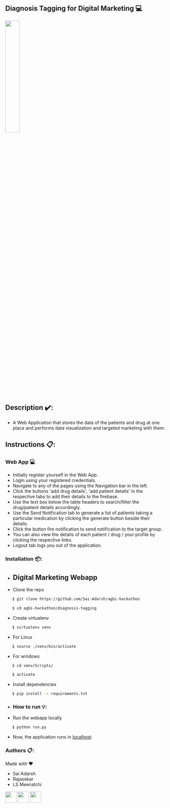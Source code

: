## Diagnosis Tagging for Digital Marketing 💻
<img src="https://github.com/Sai-Adarsh/agbi-hackathon/blob/main/diagnosis-tagging/app/base/static/assets/img/icon.png" width="30%">

## Description ✔️:
* A Web Application that stores the data of the patients and drug at one place and performs data visualization and targeted marketing with them.

## Instructions 📋:
### Web App 💻
* Initially register yourself in the Web App.
* Login using your registered credentials.
* Navigate to any of the pages using the Navigation bar in the left.
* Click the buttons 'add drug details', 'add patient details' in the respective tabs to add their details to the firebase.
* Use the text box below the table headers to search/filter the drug/patient details accordingly.
* Use the Send Notification tab to generate a list of patients taking a particular medication by clicking the generate button beside their details.
* Click the button fire notification to send notification to the target group.
* You can also view the details of each patient / drug / your profile by clicking the respective links.
* Logout tab logs you out of the application.

### Installation 📦:
* ## Digital Marketing Webapp
* Clone the repo
```sh
   $ git clone https://github.com/Sai-Adarsh/agbi-hackathon
```
```sh
   $ cd agbi-hackathon/diagnosis-tagging
```
* Create virtualenv
```sh
   $ virtualenv venv
```
* For Linux
```sh
   $ source ./venv/bin/activate
```
* For windows
```sh
   $ cd venv/Scripts/
```
```sh
   $ activate
```
* Install dependencies
```sh
   $ pip install -r requirements.txt
```
* ### How to run 💡:
* Run the webapp locally
```sh
   $ python run.py
```
* Now, the application runs in [localhost](http://127.0.0.1:5000/)


### Authors 📋:
<p> Made with ❤</p>

* Sai Adarsh
* Rajasekar
* LS Meenatchi

[<img src="https://image.flaticon.com/icons/svg/185/185961.svg" width="35" padding="10">](https://twitter.com/ad6rsh)
[<img src="https://image.flaticon.com/icons/svg/185/185964.svg" width="35" padding="10">](https://www.linkedin.com/in/sai-adarsh/)
[<img src="https://image.flaticon.com/icons/svg/185/185981.svg" width="35" padding="10">](https://www.facebook.com/saiadarsh99)
